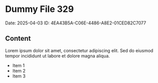 # Dummy File 329

Date: 2025-04-03
ID: 4EA43B5A-C06E-4486-A8E2-01CED82C7077

## Content

Lorem ipsum dolor sit amet, consectetur adipiscing elit.
Sed do eiusmod tempor incididunt ut labore et dolore magna aliqua.

* Item 1
* Item 2
* Item 3

